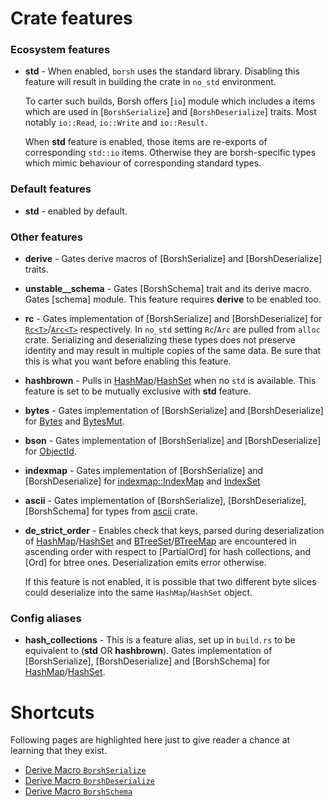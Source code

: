 # Crate features

### Ecosystem features

* **std** -
  When enabled, `borsh` uses the standard library. Disabling this feature will
  result in building the crate in `no_std` environment.

  To carter such builds, Borsh offers [`io`] module which includes a items which
  are used in [`BorshSerialize`] and [`BorshDeserialize`] traits.  Most notably
  `io::Read`, `io::Write` and `io::Result`.

  When **std** feature is enabled, those items are re-exports of corresponding
  `std::io` items.  Otherwise they are borsh-specific types which mimic
  behaviour of corresponding standard types.

### Default features

* **std** - enabled by default.

### Other features

* **derive** -
  Gates derive macros of [BorshSerialize] and
  [BorshDeserialize] traits.
* **unstable__schema** -
  Gates [BorshSchema] trait and its derive macro.
  Gates [schema] module.
  This feature requires **derive** to be enabled too.
* **rc** -
  Gates implementation of [BorshSerialize] and [BorshDeserialize]
  for [`Rc<T>`](std::rc::Rc)/[`Arc<T>`](std::sync::Arc) respectively.
  In `no_std` setting `Rc`/`Arc` are pulled from `alloc` crate.
  Serializing and deserializing these types
  does not preserve identity and may result in multiple copies of the same data.
  Be sure that this is what you want before enabling this feature.
* **hashbrown** -
  Pulls in [HashMap](std::collections::HashMap)/[HashSet](std::collections::HashSet) when no `std` is available.
  This feature is set to be mutually exclusive with **std** feature.
* **bytes** -
  Gates implementation of [BorshSerialize] and [BorshDeserialize]
  for [Bytes](https://docs.rs/bytes/1.5.0/bytes/struct.Bytes.html) and [BytesMut](https://docs.rs/bytes/1.5.0/bytes/struct.BytesMut.html).
* **bson** -
  Gates implementation of [BorshSerialize] and [BorshDeserialize]
  for [ObjectId](https://docs.rs/bson/2.9.0/bson/oid/struct.ObjectId.html).
* **indexmap** -
  Gates implementation of [BorshSerialize] and [BorshDeserialize]
  for [indexmap::IndexMap](https://docs.rs/indexmap/2.8.0/indexmap/map/struct.IndexMap.html) and [IndexSet](https://docs.rs/indexmap/2.8.0/indexmap/set/struct.IndexSet.html)
* **ascii** -
  Gates implementation of [BorshSerialize], [BorshDeserialize], [BorshSchema] for
  types from [ascii](https://docs.rs/ascii/1.1.0/ascii/) crate.
* **de_strict_order** -
  Enables check that keys, parsed during deserialization of
  [HashMap](std::collections::HashMap)/[HashSet](std::collections::HashSet) and
  [BTreeSet](std::collections::BTreeSet)/[BTreeMap](std::collections::BTreeMap)
  are encountered in ascending order with respect to [PartialOrd] for hash collections,
  and [Ord] for btree ones. Deserialization emits error otherwise.

  If this feature is not enabled, it is possible that two different byte slices could deserialize into the same `HashMap`/`HashSet` object.

### Config aliases

* **hash_collections** -
  This is a feature alias, set up in `build.rs` to be equivalent to (**std** OR **hashbrown**).
  Gates implementation of [BorshSerialize], [BorshDeserialize]
  and [BorshSchema]
  for [HashMap](std::collections::HashMap)/[HashSet](std::collections::HashSet).

# Shortcuts

Following pages are highlighted here just to give reader a chance at learning that
they exist.  

- [Derive Macro `BorshSerialize`](macro@crate::BorshSerialize)
- [Derive Macro `BorshDeserialize`](macro@crate::BorshDeserialize)
- [Derive Macro `BorshSchema`](macro@crate::BorshSchema)

